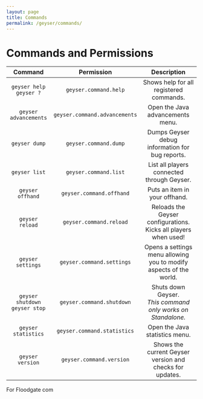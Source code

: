 ```yaml
---
layout: page
title: Commands
permalink: /geyser/commands/
---
```


# Commands and Permissions

| Command | Permission | Description |
|:---:|:---:|:---:|
| `geyser help` <br> `geyser ?` | `geyser.command.help` | Shows help for all registered commands. |
| `geyser advancements` | `geyser.command.advancements` | Open the Java advancements menu. |
| `geyser dump` | `geyser.command.dump` | Dumps Geyser debug information for bug reports. |
| `geyser list` | `geyser.command.list` | List all players connected through Geyser. |
| `geyser offhand` | `geyser.command.offhand` | Puts an item in your offhand. |
| `geyser reload` | `geyser.command.reload` | Reloads the Geyser configurations. Kicks all players when used! |
| `geyser settings` | `geyser.command.settings` | Opens a settings menu allowing you to modify aspects of the world. |
| `geyser shutdown` <br> `geyser stop` | `geyser.command.shutdown` | Shuts down Geyser.<br>*This command only works on Standalone.* |
| `geyser statistics` | `geyser.command.statistics` | Open the Java statistics menu. |
| `geyser version` | `geyser.command.version` | Shows the current Geyser version and checks for updates. |

For Floodgate com